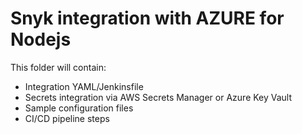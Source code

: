 # Snyk integration with AZURE for Nodejs

This folder will contain:
- Integration YAML/Jenkinsfile
- Secrets integration via AWS Secrets Manager or Azure Key Vault
- Sample configuration files
- CI/CD pipeline steps

